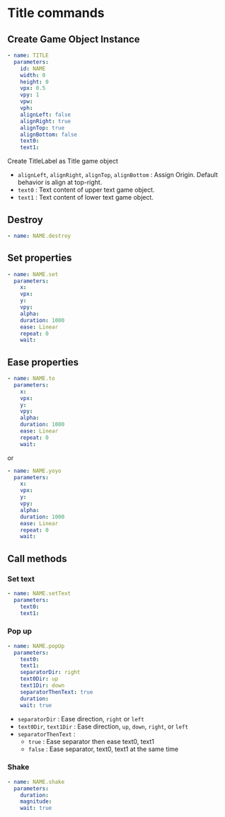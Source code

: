 # Title commands

## Create Game Object Instance

```yaml
- name: TITLE
  parameters:
    id: NAME
    width: 0
    height: 0  
    vpx: 0.5
    vpy: 1
    vpw: 
    vph: 
    alignLeft: false
    alignRight: true
    alignTop: true
    alignBottom: false
    text0: 
    text1: 
```

Create TitleLabel as Title game object

- `alignLeft`, `alignRight`, `alignTop`, `alignBottom` : Assign Origin. Default behavior is align at top-right.
- `text0` : Text content of upper text game object.
- `text1` : Text content of lower text game object.

## Destroy

```yaml
- name: NAME.destroy
```

## Set properties

```yaml
- name: NAME.set
  parameters:
    x: 
    vpx: 
    y: 
    vpy: 
    alpha: 
    duration: 1000
    ease: Linear
    repeat: 0
    wait: 
```

## Ease properties

```yaml
- name: NAME.to
  parameters:
    x: 
    vpx: 
    y: 
    vpy: 
    alpha: 
    duration: 1000
    ease: Linear
    repeat: 0
    wait: 
```

or

```yaml
- name: NAME.yoyo
  parameters:
    x: 
    vpx: 
    y: 
    vpy: 
    alpha: 
    duration: 1000
    ease: Linear
    repeat: 0
    wait: 
```

## Call methods

### Set text

```yaml
- name: NAME.setText
  parameters:
    text0: 
    text1: 
```

### Pop up

```yaml
- name: NAME.popUp
  parameters:
    text0: 
    text1: 
    separatorDir: right
    text0Dir: up
    text1Dir: down
    separatorThenText: true
    duration:
    wait: true
```

- `separatorDir` : Ease direction, `right` or `left`
- `text0Dir`, `text1Dir` : Ease direction, `up`, `down`, `right`, or `left`
- `separatorThenText` :
    - `true` : Ease separator then ease text0, text1
    - `false` : Ease separator, text0, text1 at the same time


### Shake

```yaml
- name: NAME.shake
  parameters:
    duration: 
    magnitude: 
    wait: true
```
